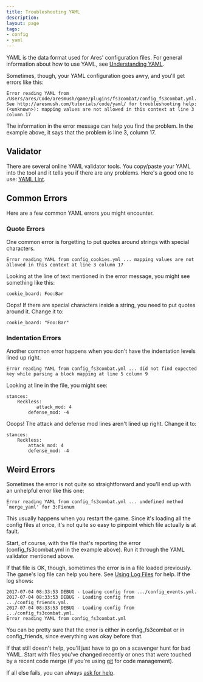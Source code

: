 ```yaml
---
title: Troubleshooting YAML
description:
layout: page
tags: 
- config
- yaml
---
```


YAML is the data format used for Ares' configuration files.  For general information about how to use YAML, see [Understanding YAML](/tutorials/code/yaml). 

Sometimes, though, your YAML configuration goes awry, and you'll get errors like this:

    Error reading YAML from /Users/ares/Code/aresmush/game/plugins/fs3combat/config_fs3combat.yml.  See http://aresmush.com/tutorials/code/yaml/ for troubleshooting help: (<unknown>): mapping values are not allowed in this context at line 3 column 17

The information in the error message can help you find the problem.  In the example above, it says that the problem is line 3, column 17.

## Validator

There are several online YAML validator tools.  You copy/paste your YAML into the tool and it tells you if there are any problems.  Here's a good one to use: [YAML Lint](http://www.yamllint.com/).

## Common Errors

Here are a few common YAML errors you might encounter.

### Quote Errors

One common error is forgetting to put quotes around strings with special characters.

    Error reading YAML from config_cookies.yml ... mapping values are not allowed in this context at line 3 column 17

Looking at the line of text mentioned in the error message, you might see something like this:

    cookie_board: Foo:Bar

Oops!  If there are special characters inside a string, you need to put quotes around it.  Change it to:

    cookie_board: "Foo:Bar"

### Indentation Errors

Another common error happens when you don't have the indentation levels lined up right.

    Error reading YAML from config_fs3combat.yml ... did not find expected key while parsing a block mapping at line 5 column 9

Looking at line in the file, you might see:

    stances:
        Reckless:
               attack_mod: 4
            defense_mod: -4

Ooops!  The attack and defense mod lines aren't lined up right.  Change it to:

    stances:
        Reckless:
            attack_mod: 4
            defense_mod: -4

## Weird Errors

Sometimes the error is not quite so straightforward and you'll end up with an unhelpful error like this one:

    Error reading YAML from config_fs3combat.yml ... undefined method `merge_yaml' for 3:Fixnum

This usually happens when you restart the game.  Since it's loading all the config files at once, it's not quite so easy to pinpoint which file actually is at fault.  

Start, of course, with the file that's reporting the error (config_fs3combat.yml in the example above).  Run it through the YAML validator mentioned above.

If that file is OK, though, sometimes the error is in a file loaded previously.  The game's log file can help you here.  See [Using Log Files](/tutorials/code/logs) for help.  If the log shows:

    2017-07-04 08:33:53 DEBUG - Loading config from .../config_events.yml. 
    2017-07-04 08:33:53 DEBUG - Loading config from .../config_friends.yml. 
    2017-07-04 08:33:53 DEBUG - Loading config from .../config_fs3combat.yml.
    Error reading YAML from config_fs3combat.yml

You can be pretty sure that the error is either in config\_fs3combat or in config_friends, since everything was okay before that.

If that still doesn't help, you'll just have to go on a scavenger hunt for bad YAML.  Start with files you've changed recently or ones that were touched by a recent code merge (if you're using [git](/tutorials/code/git) for code management).

If all else fails, you can always [ask for help](/feedback).